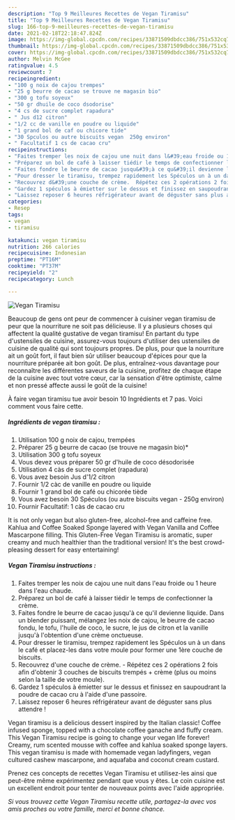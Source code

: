 ```yaml
---
description: "Top 9 Meilleures Recettes de Vegan Tiramisu"
title: "Top 9 Meilleures Recettes de Vegan Tiramisu"
slug: 166-top-9-meilleures-recettes-de-vegan-tiramisu
date: 2021-02-18T22:18:47.824Z
image: https://img-global.cpcdn.com/recipes/33871509dbdcc386/751x532cq70/vegan-tiramisu-photo-principale-de-la-recette.jpg
thumbnail: https://img-global.cpcdn.com/recipes/33871509dbdcc386/751x532cq70/vegan-tiramisu-photo-principale-de-la-recette.jpg
cover: https://img-global.cpcdn.com/recipes/33871509dbdcc386/751x532cq70/vegan-tiramisu-photo-principale-de-la-recette.jpg
author: Melvin McGee
ratingvalue: 4.5
reviewcount: 7
recipeingredient:
- "100 g noix de cajou trempes"
- "25 g beurre de cacao se trouve ne magasin bio"
- "300 g tofu soyeux"
- "50 gr dhuile de coco dsodorise"
- "4 cs de sucre complet rapadura"
- " Jus d12 citron"
- "1/2 cc de vanille en poudre ou liquide"
- "1 grand bol de caf ou chicore tide"
- "30 Spculos ou autre biscuits vegan  250g environ"
- " Facultatif 1 cs de cacao cru"
recipeinstructions:
- "Faites tremper les noix de cajou une nuit dans l&#39;eau froide ou 1 heure dans l&#39;eau chaude."
- "Préparez un bol de café à laisser tiédir le temps de confectionner la crème."
- "Faites fondre le beurre de cacao jusqu&#39;à ce qu&#39;il devienne liquide. Dans un blender puissant, mélangez les noix de cajou, le beurre de cacao fondu, le tofu, l&#39;huile de coco, le sucre, le jus de citron et la vanille jusqu&#39;à l&#39;obtention d&#39;une crème onctueuse."
- "Pour dresser le tiramisu, trempez rapidement les Spéculos un à un dans le café et placez-les dans votre moule pour former une 1ère couche de biscuits."
- "Recouvrez d&#39;une couche de crème.  Répétez ces 2 opérations 2 fois afin d&#39;obtenir 3 couches de biscuits trempés + crème (plus ou moins selon la taille de votre moule)."
- "Gardez 1 spéculos à émietter sur le dessus et finissez en saupoudrant la poudre de cacao cru à l&#39;aide d&#39;une passoire."
- "Laissez reposer 6 heures réfrigérateur avant de déguster sans plus attendre !"
categories:
- Resep
tags:
- vegan
- tiramisu

katakunci: vegan tiramisu 
nutrition: 266 calories
recipecuisine: Indonesian
preptime: "PT16M"
cooktime: "PT37M"
recipeyield: "2"
recipecategory: Lunch

---
```



![Vegan Tiramisu](https://img-global.cpcdn.com/recipes/33871509dbdcc386/751x532cq70/vegan-tiramisu-photo-principale-de-la-recette.jpg)

Beaucoup de gens ont peur de commencer à cuisiner vegan tiramisu de peur que la nourriture ne soit pas délicieuse. Il y a plusieurs choses qui affectent la qualité gustative de vegan tiramisu! En partant du type d'ustensiles de cuisine, assurez-vous toujours d'utiliser des ustensiles de cuisine de qualité qui sont toujours propres. De plus, pour que la nourriture ait un goût fort, il faut bien sûr utiliser beaucoup d'épices pour que la nourriture préparée ait bon goût. De plus, entraînez-vous davantage pour reconnaître les différentes saveurs de la cuisine, profitez de chaque étape de la cuisine avec tout votre cœur, car la sensation d'être optimiste, calme et non pressé affecte aussi le goût de la cuisine!

<!--inarticleads1-->

À faire vegan tiramisu tue avoir besoin 10 Ingrédients et 7 pas. Voici comment vous faire cette.

##### Ingrédients de vegan tiramisu :

1. Utilisation 100 g noix de cajou, trempées
1. Préparer 25 g beurre de cacao (se trouve ne magasin bio)*
1. Utilisation 300 g tofu soyeux
1. Vous devez vous préparer 50 gr d&#39;huile de coco désodorisée
1. Utilisation 4 càs de sucre complet (rapadura)
1. Vous avez besoin  Jus d&#39;1/2 citron
1. Fournir 1/2 càc de vanille en poudre ou liquide
1. Fournir 1 grand bol de café ou chicorée tiède
1. Vous avez besoin 30 Spéculos (ou autre biscuits vegan - 250g environ)
1. Fournir  Facultatif: 1 càs de cacao cru


It is not only vegan but also gluten-free, alcohol-free and caffeine free. Kahlua and Coffee Soaked Sponge layered with Vegan Vanilla and Coffee Mascarpone filling. This Gluten-Free Vegan Tiramisu is aromatic, super creamy and much healthier than the traditional version! It&#39;s the best crowd-pleasing dessert for easy entertaining! 

<!--inarticleads2-->

##### Vegan Tiramisu instructions :

1. Faites tremper les noix de cajou une nuit dans l&#39;eau froide ou 1 heure dans l&#39;eau chaude.
1. Préparez un bol de café à laisser tiédir le temps de confectionner la crème.
1. Faites fondre le beurre de cacao jusqu&#39;à ce qu&#39;il devienne liquide. Dans un blender puissant, mélangez les noix de cajou, le beurre de cacao fondu, le tofu, l&#39;huile de coco, le sucre, le jus de citron et la vanille jusqu&#39;à l&#39;obtention d&#39;une crème onctueuse.
1. Pour dresser le tiramisu, trempez rapidement les Spéculos un à un dans le café et placez-les dans votre moule pour former une 1ère couche de biscuits.
1. Recouvrez d&#39;une couche de crème.  - Répétez ces 2 opérations 2 fois afin d&#39;obtenir 3 couches de biscuits trempés + crème (plus ou moins selon la taille de votre moule).
1. Gardez 1 spéculos à émietter sur le dessus et finissez en saupoudrant la poudre de cacao cru à l&#39;aide d&#39;une passoire.
1. Laissez reposer 6 heures réfrigérateur avant de déguster sans plus attendre !


Vegan tiramisu is a delicious dessert inspired by the Italian classic! Coffee infused sponge, topped with a chocolate coffee ganache and fluffy cream. This Vegan Tiramisu recipe is going to change your vegan life forever! Creamy, rum scented mousse with coffee and kahlua soaked sponge layers. This vegan tiramisu is made with homemade vegan ladyfingers, vegan cultured cashew mascarpone, and aquafaba and coconut cream custard. 

<!--inarticleads1-->

<p>
Prenez ces concepts de recettes Vegan Tiramisu et utilisez-les ainsi que peut-être même expérimentez pendant que vous y êtes. Le coin cuisine est un excellent endroit pour tenter de nouveaux points avec l'aide appropriée.
</p>

<p>
<i>Si vous trouvez cette Vegan Tiramisu recette utile, partagez-la avec vos amis proches ou votre famille, merci et bonne chance.</i>
</p>
